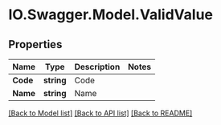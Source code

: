 # IO.Swagger.Model.ValidValue
## Properties

Name | Type | Description | Notes
------------ | ------------- | ------------- | -------------
**Code** | **string** | Code | 
**Name** | **string** | Name | 

[[Back to Model list]](../README.md#documentation-for-models) [[Back to API list]](../README.md#documentation-for-api-endpoints) [[Back to README]](../README.md)

